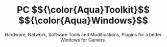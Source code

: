 <p align="center">
    <h1 align="center">
  PC $${\color{Aqua}Toolkit}$$ $${\color{Aqua}Windows}$$
</h1>
    <p align="center">Hardware, Network, Software Tools and Modifications, Plugins for a better Windows for Gamers.</p>
</p>
